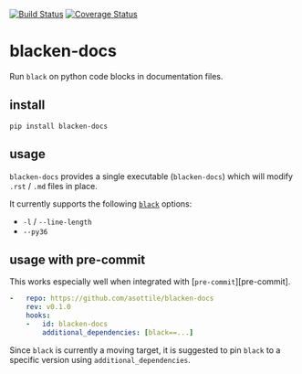 [![Build Status](https://travis-ci.org/asottile/blacken-docs.svg?branch=master)](https://travis-ci.org/asottile/blacken-docs)
[![Coverage Status](https://coveralls.io/repos/github/asottile/blacken-docs/badge.svg?branch=master)](https://coveralls.io/github/asottile/blacken-docs?branch=master)

blacken-docs
============

Run `black` on python code blocks in documentation files.

## install

`pip install blacken-docs`

## usage

`blacken-docs` provides a single executable (`blacken-docs`) which will modify
`.rst` / `.md` files in place.

It currently supports the following [`black`](https://github.com/ambv/black)
options:

- `-l` / `--line-length`
- `--py36`

## usage with pre-commit

This works especially well when integrated with [`pre-commit`][pre-commit].


```yaml
-   repo: https://github.com/asottile/blacken-docs
    rev: v0.1.0
    hooks:
    -   id: blacken-docs
        additional_dependencies: [black==...]
```

Since `black` is currently a moving target, it is suggested to pin `black`
to a specific version using `additional_dependencies`.
